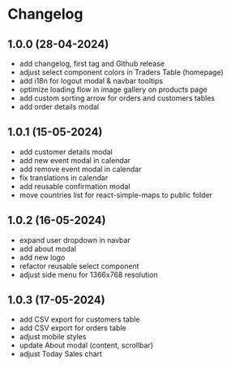 # Changelog

## 1.0.0 (28-04-2024)

- add changelog, first tag and Github release
- adjust select component colors in Traders Table (homepage)
- add i18n for logout modal & navbar tooltips
- optimize loading flow in image gallery on products page
- add custom sorting arrow for orders and customers tables
- add order details modal

## 1.0.1 (15-05-2024)

- add customer details modal
- add new event modal in calendar
- add remove event modal in calendar
- fix translations in calendar
- add reusable confirmation modal
- move countries list for react-simple-maps to public folder

## 1.0.2 (16-05-2024)

- expand user dropdown in navbar
- add about modal
- add new logo
- refactor reusable select component
- adjust side menu for 1366x768 resolution

## 1.0.3 (17-05-2024)

- add CSV export for customers table
- add CSV export for orders table
- adjust mobile styles
- update About modal (content, scrollbar)
- adjust Today Sales chart